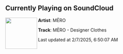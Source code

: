 ## Currently Playing on SoundCloud

[<img align="left" width="100" src="https://i1.sndcdn.com/artworks-995Iz3eHzxDL3Yjz-7ObbFw-t500x500.jpg">](https://soundcloud.com/rave_alert/mero-designer-clothes)

**Artist**: MËRO 

**Track**: MËRO - Designer Clothes

Last updated at 2/7/2025, 6:50:07 AM
